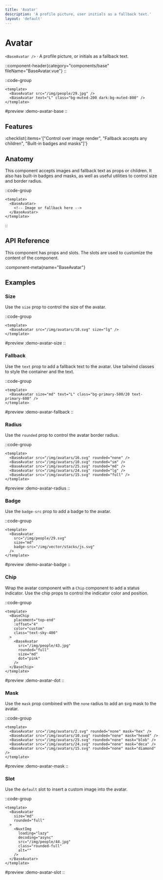 ```yaml
---
title: 'Avatar'
description: 'A profile picture, user initials as a fallback text.'
layout: 'default'
---
```


# Avatar

`<BaseAvatar />` · A profile picture, or initials as a fallback text.

::component-header{category="components/base" fileName="BaseAvatar.vue"}
::

::code-group

```vue [Comp.vue]
<template>
  <BaseAvatar src="/img/people/29.jpg" />
  <BaseAvatar text="L" class="bg-muted-200 dark:bg-muted-800" />
</template>
```

#preview
:demo-avatar-base
::

## Features

:checklist{:items='["Control over image render", "Fallback accepts any children", "Built-in badges and masks"]'}

## Anatomy
This component accepts images and fallback text as props or children. It also has built-in badges and masks, as well as useful utilities to control size and border radius.

::code-group

```vue [Comp.vue]
<template>
  <BaseAvatar>
    <!-- Image or fallback here -->
  </BaseAvatar>
</template>
```

::

## API Reference

This component has props and slots. The slots are used to customize the content of the component.

:component-meta{name="BaseAvatar"}

## Examples

### Size

Use the `size` prop to control the size of the avatar.

::code-group

```vue [Comp.vue]
<template>
  <BaseAvatar src="/img/avatars/10.svg" size="lg" />
</template>
```

#preview
:demo-avatar-size
::

### Fallback

Use the `text` prop to add a fallback text to the avatar. Use tailwind classes to style the container and the text.

::code-group

```vue [Comp.vue]
<template>
  <BaseAvatar size="md" text="L" class="bg-primary-500/20 text-primary-600" />
</template>
```

#preview
:demo-avatar-fallback
::

### Radius

Use the `rounded` prop to control the avatar border radius.

::code-group

```vue [Comp.vue]
<template>
  <BaseAvatar src="/img/avatars/16.svg" rounded="none" />
  <BaseAvatar src="/img/avatars/10.svg" rounded="sm" />
  <BaseAvatar src="/img/avatars/25.svg" rounded="md" />
  <BaseAvatar src="/img/avatars/24.svg" rounded="lg" />
  <BaseAvatar src="/img/avatars/15.svg" rounded="full" />
</template>
```

#preview
:demo-avatar-radius
::

### Badge

Use the `badge-src` prop to add a badge to the avatar.

::code-group

```vue [Comp.vue]
<template>
  <BaseAvatar
    src="/img/people/29.svg"
    size="md"
    badge-src="/img/vector/stacks/js.svg"
  />
</template>
```

#preview
:demo-avatar-badge
::

### Chip

Wrap the avatar component with a `Chip` component to add a status indicator. Use the chip props to control the indicator color and position.

::code-group

```vue [Comp.vue]
<template>
  <BaseChip
    placement="top-end"
    :offset="4"
    color="custom"
    class="text-sky-400"
  >
    <BaseAvatar
      src="/img/people/43.jpg"
      rounded="full"
      size="md"
      dot="pink"
    />
  </BaseChip>
</template>
```

#preview
:demo-avatar-dot
::

### Mask

Use the `mask` prop combined with the `none` radius to add an svg mask to the avatar.

::code-group

```vue [Comp.vue]
<template>
  <BaseAvatar src="/img/avatars/2.svg" rounded="none" mask="hex" />
  <BaseAvatar src="/img/avatars/10.svg" rounded="none" mask="hexed" />
  <BaseAvatar src="/img/avatars/25.svg" rounded="none" mask="blob" />
  <BaseAvatar src="/img/avatars/24.svg" rounded="none" mask="deca" />
  <BaseAvatar src="/img/avatars/15.svg" rounded="none" mask="diamond" />
</template>
```

#preview
:demo-avatar-mask
::

### Slot

Use the `default` slot to insert a custom image into the avatar.

::code-group

```vue [Comp.vue]
<template>
  <BaseAvatar
    size="md"
    rounded="full"
  >
    <NuxtImg
      loading="lazy"
      decoding="async"
      src="/img/people/44.jpg"
      class="rounded-full"
      alt=""
    />
  </BaseAvatar>
</template>
```

#preview
:demo-avatar-slot
::
